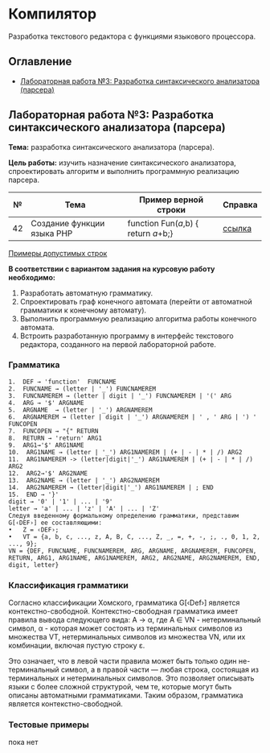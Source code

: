# Компилятор

Разработка текстового редактора с функциями языкового процессора.

## Оглавление
- [Лабораторная работа №3: Разработка синтаксического анализатора (парсера)](#лабораторная-работа-3-разработка-синтаксического-анализатора-парсера)

## Лабораторная работа №3: Разработка синтаксического анализатора (парсера)

**Тема:** разработка синтаксического анализатора (парсера).

**Цель работы:** изучить назначение синтаксического анализатора, спроектировать алгоритм и выполнить программную реализацию парсера.

| № | Тема | Пример верной строки | Справка |
| ------ | ------ | ------ | ------ |
| 42 | Создание функции языка PHP | function Fun($a,$b) { return $a+$b;} | [ссылка](https://www.geeksforgeeks.org/php-functions/) |

[Примеры допустимых строк](#примеры-допустимых-строк)

**В соответствии с вариантом задания на курсовую работу необходимо:**
1. Разработать автоматную грамматику.
2. Спроектировать граф конечного автомата (перейти от автоматной грамматики к конечному автомату).
3. Выполнить программную реализацию алгоритма работы конечного автомата.
4. Встроить разработанную программу в интерфейс текстового редактора, созданного на первой лабораторной работе.

### Грамматика
```
1.	DEF → 'function'  FUNCNAME 
2.	FUNCNAME → (letter | '_') FUNCNAMEREM
3.	FUNCNAMEREM → (letter | digit | '_') FUNCNAMEREM | '(' ARG
4.	ARG → '$' ARGNAME
5.	ARGNAME  → (letter | '_') ARGNAMEREM
6.	ARGNAMEREM → (letter | digit | '_') ARGNAMEREM | ' , ' ARG | ') ' FUNCOPEN 
7.	FUNCOPEN → "{" RETURN
8.	RETURN → 'return' ARG1
9.	ARG1→'$' ARG1NAME
10.	 ARG1NAME → (letter | '_') ARG1NAMEREM | (+ | - | * | /) ARG2
11.	 ARG1NAMEREM -> (letter|digit|'_') ARG1NAMEREM | (+ | - | * | /) ARG2
12.	 ARG2→'$' ARG2NAME
13.	 ARG2NAME → (letter | '_') ARG2NAMEREM 
14.	 ARG2NAMEREM → (letter|digit|'_') ARG1NAMEREM | ; END
15.	 END → '}' 
digit → '0' | '1' | ... | '9'
letter → 'a' | ... | 'z' | 'A' | ... | 'Z'
Следуя введенному формальному определению грамматики, представим G[‹DEF›] ее составляющими:
•	Z = ‹DEF›;
•	VT = {a, b, c, ..., z, A, B, C, ..., Z, _, =, +, -, ;, ., 0, 1, 2, ..., 9};
VN = {DEF, FUNCNAME, FUNCNAMEREM, ARG, ARGNAME, ARGNAMEREM, FUNCOPEN, RETURN, ARG1, ARG1NAME, ARG1NAMEREM, ARG2, ARG2NAME, ARG2NAMEREM, END, digit, letter}

```

### Классификация грамматики

   Согласно классификации Хомского, грамматика G[‹Def›] является контекстно-свободной.
Контекстно-свободная грамматика имеет правила вывода следующего вида: A → α, где A ∈ VN - нетерминальный символ, α - которая может состоять из терминальных символов из множества VT, нетерминальных символов из множества VN, или их комбинации, включая пустую строку ε. 

Это означает, что в левой части правила может быть только один не-терминальный символ, а в правой части — любая строка, состоящая из терминальных и нетерминальных символов. Это позволяет описывать языки с более сложной структурой, чем те, которые могут быть описаны автоматными грамматиками. Таким образом, грамматика является контекстно-свободной.

### Тестовые примеры

пока нет


